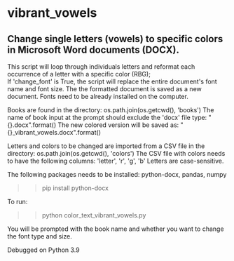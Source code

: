 # vibrant_vowels
Change single letters (vowels) to specific colors in Microsoft Word documents (DOCX).
---
This script will loop through individuals letters and reformat each occurrence of a letter with a specific color (RBG);  
If 'change_font' is True, the script will replace the entire document's font name and font size.
The the formatted document is saved as a new document.
Fonts need to be already installed on the computer.

Books are found in the directory: os.path.join(os.getcwd(), 'books')
The name of book input at the prompt should exclude the 'docx' file type: "{}.docx".format()
The new colored version will be saved as: "{}_vibrant_vowels.docx".format()

Letters and colors to be changed are imported from a CSV file in the directory: os.path.join(os.getcwd(), 'colors')
The CSV file with colors needs to have the following columns: 'letter', 'r', 'g', 'b'
Letters are case-sensitive.

The following packages needs to be installed: python-docx, pandas, numpy
>> pip install python-docx

To run:
>> python color_text_vibrant_vowels.py

You will be prompted with the book name and whether you want to change the font type and size.

Debugged on Python 3.9
